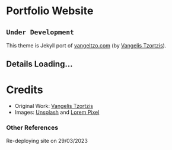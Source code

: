 # Portfolio Website

## `Under Development `

This theme is Jekyll port of [vangeltzo.com](http://vangeltzo.com/) (by [Vangelis Tzortzis](https://github.com/srekoble)).

## Details Loading...

# Credits

- Original Work: [Vangelis Tzortzis](https://github.com/srekoble)
- Images: [Unsplash](https://unsplash.com/) and [Lorem Pixel](http://lorempixel.com)

### Other References

Re-deploying site on 29/03/2023
